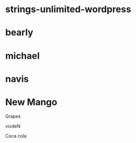 # strings-unlimited-wordpress
# bearly
# michael
# navis


# New Mango


Grapes

viodeN


Coca cola
